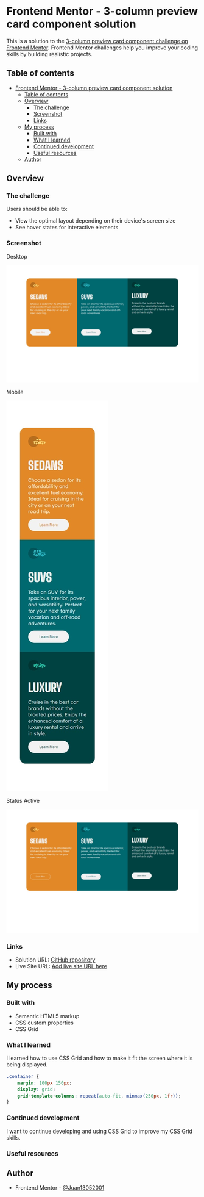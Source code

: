 # Frontend Mentor - 3-column preview card component solution

This is a solution to the [3-column preview card component challenge on Frontend Mentor](https://www.frontendmentor.io/challenges/3column-preview-card-component-pH92eAR2-). Frontend Mentor challenges help you improve your coding skills by building realistic projects. 

## Table of contents

- [Frontend Mentor - 3-column preview card component solution](#frontend-mentor---3-column-preview-card-component-solution)
  - [Table of contents](#table-of-contents)
  - [Overview](#overview)
    - [The challenge](#the-challenge)
    - [Screenshot](#screenshot)
    - [Links](#links)
  - [My process](#my-process)
    - [Built with](#built-with)
    - [What I learned](#what-i-learned)
    - [Continued development](#continued-development)
    - [Useful resources](#useful-resources)
  - [Author](#author)

## Overview

### The challenge

Users should be able to:

- View the optimal layout depending on their device's screen size
- See hover states for interactive elements

### Screenshot
Desktop

![](screenshot-desktop.jpeg)

Mobile

![](screenshot-mobile.jpeg)

Status Active

![](screenshot-active.jpeg)

### Links

- Solution URL: [GitHub repository](https://github.com/Juan13052001/3-column-preview-card-component-main)
- Live Site URL: [Add live site URL here](https://juan13052001.github.io/3-column-preview-card-component-main/)

## My process

### Built with

- Semantic HTML5 markup
- CSS custom properties
- CSS Grid

### What I learned

I learned how to use CSS Grid and how to make it fit the screen where it is being displayed.

```css
.container {
    margin: 100px 150px;
    display: grid;
    grid-template-columns: repeat(auto-fit, minmax(250px, 1fr));
}
```

### Continued development

I want to continue developing and using CSS Grid to improve my CSS Grid skills.

### Useful resources

## Author

- Frontend Mentor - [@Juan13052001](https://www.frontendmentor.io/profile/Juan13052001)
